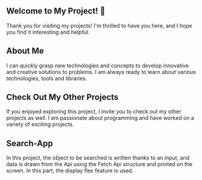 
## Welcome to My Project! 👋
Thank you for visiting my projects! I'm thrilled to have you here, and I hope you find it interesting and helpful.

## About Me
I can quickly grasp new technologies and concepts to develop innovative and creative solutions to problems. I am always ready to learn about various technologies, tools and libraries.

## Check Out My Other Projects 
If you enjoyed exploring this project, I invite you to check out my other projects as well. I am passionate about programming and have worked on a variety of exciting projects.

## Search-App
 In this project, the object to be searched is written thanks to an input, and data is drawn from the Api using the Fetch Api structure and printed on the screen. In this part, the display flex feature is used.
